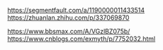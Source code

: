 https://segmentfault.com/a/1190000011433514  
https://zhuanlan.zhihu.com/p/337069870

https://www.bbsmax.com/A/VGzlBZ075b/  
https://www.cnblogs.com/exmyth/p/7752032.html